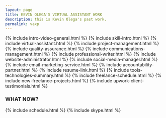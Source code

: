 ```yaml
---
layout: page
title: KEVIN OLEGA'S VIRTUAL ASSISTANT WORK
description: this is Kevin Olega's past work.
permalink: vaxp
---
```

{% include intro-video-general.html %}
{% include skill-intro.html %}
{% include virtual-assistant.html %}
{% include project-management.html %}
{% include quality-assurance.html %}
{% include communications-management.html %}
{% include professional-writer.html %}
{% include website-administrator.html %}
{% include social-media-manager.html %}
{% include email-marketing-service.html %}
{% include accountability-partner.html %}
{% include resume-link.html %}
{% include tools-technologies-summary.html %}
{% include freelance-schedule.html %}
{% include new-freelance-projects.html %} 
{% include upwork-client-testimonials.html %}
### WHAT NOW?

{% include schedule.html %}
{% include skype.html %}